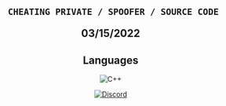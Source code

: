 <h2 align="center">
<p align="center">

```sh-session
  CHEATING PRIVATE / SPOOFER / SOURCE CODE 
```
  03/15/2022
</p>

<h2 align="center">Languages</h2>
<p align="center">
  <img alt="C++" src="https://img.shields.io/badge/-C++-090909?style=for-the-badge&logo=C%2b%2b&logoColor=6296CC"></a> 
</p>

<p align="center">
    <a href="https://discord.com/users/705709067037048863">
   <img alt="Discord" src="https://img.shields.io/badge/Discord-blck%20man%234482-7289DA?style=for-the-badge&logo=discord&logoColor=7289DA&logoWidth=10&labelColor=000'"></a>  
  
</h2>
